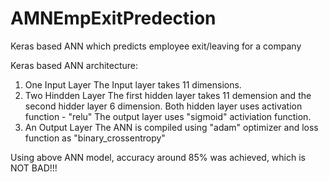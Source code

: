 # AMNEmpExitPredection
Keras based ANN which predicts employee exit/leaving for a company

Keras based ANN architecture:
1. One Input Layer
   The Input layer takes 11 dimensions.
2. Two Hindden Layer
   The first hidden layer takes 11 demension and the second hidder layer 6 dimension. Both hidden layer uses activation function - "relu"
   The output layer uses "sigmoid" activiation function.
3. An Output Layer
   The ANN is compiled using "adam" optimizer and loss function as "binary_crossentropy"

Using above ANN model, accuracy around 85% was achieved, which is NOT BAD!!!
